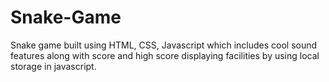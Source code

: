 # Snake-Game
Snake game built using HTML, CSS, Javascript which includes cool sound features along with score and high score displaying facilities by using local storage in javascript.
